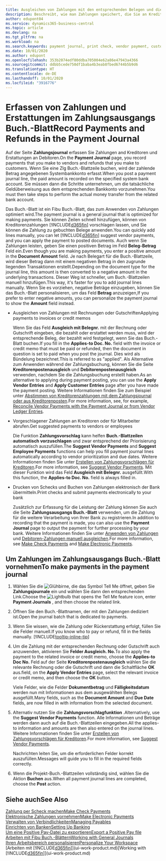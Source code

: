 ```yaml
---
title: Ausgleichen von Zahlungen mit den entsprechenden Belegen und diese buchen| Microsoft Docs
description: Beschreibt, wie man Zahlungen speichert, die Sie an Kreditoren und Erstattungen leisten, die Sie den Debitoren erstellen.
author: edupont04
ms.service: dynamics365-business-central
ms.topic: article
ms.devlang: na
ms.tgt_pltfrm: na
ms.workload: na
ms.search.keywords: payment journal, print check, vendor payment, customer refund, creditor, debt, balance due, AP
ms.date: 10/01/2020
ms.author: edupont
ms.openlocfilehash: 353b2074edf80ddba705004e62a86e47943a4366
ms.sourcegitcommit: ddbb5cede750df1baba4b3eab8fbed6744b5b9d6
ms.translationtype: HT
ms.contentlocale: de-DE
ms.lasthandoff: 10/01/2020
ms.locfileid: "3916776"
---
```

# <a name="record-payments-and-refunds-in-the-payment-journal"></a><span data-ttu-id="20b31-103">Erfassen von Zahlungen und Erstattungen im Zahlungsausgangs Buch.-Blatt</span><span class="sxs-lookup"><span data-stu-id="20b31-103">Record Payments and Refunds in the Payment Journal</span></span>

<span data-ttu-id="20b31-104">Auf der Seite **Zahlungsjournal** erfassen Sie Zahlungen and Kreditoren und Erstattungen an Debitoren.</span><span class="sxs-lookup"><span data-stu-id="20b31-104">On the **Payment Journal** page, you record payments that you make to vendors and refunds that you make to customers.</span></span> <span data-ttu-id="20b31-105">Wenn Sie eine Zlg Buch.-Blattzeile buchen, wird der zahlende Betrag angegebenen Systembankkonto erfasst.</span><span class="sxs-lookup"><span data-stu-id="20b31-105">When you post a payment journal line, the paid amount is recorded on the specified system bank account.</span></span> <span data-ttu-id="20b31-106">Sie müssen dann die Schritte unternehmen, um die tatsächliche Geldüberweisung aus dem entsprechenden Bankkonto vorzunehmen.</span><span class="sxs-lookup"><span data-stu-id="20b31-106">You must then take steps to perform the actual money transfer from the related bank account.</span></span>  

<span data-ttu-id="20b31-107">Das Buch.-Blatt ist ein Fibu Buch.-Blatt, das zum Anwenden von Zahlungen optimiert wird.</span><span class="sxs-lookup"><span data-stu-id="20b31-107">The payment journal is a general journal that is optimized for making payments.</span></span> <span data-ttu-id="20b31-108">Sie können Zeilen schnell hinzufügen, können von Kreditorenzahlungen [!INCLUDE[d365fin](includes/d365fin_md.md)] vorschlagen lassen, und Sie können die Zahlung zu gebuchten Belege anwenden.</span><span class="sxs-lookup"><span data-stu-id="20b31-108">You can quickly add lines manually, you can let [!INCLUDE[d365fin](includes/d365fin_md.md)] suggest vendor payments, and you can apply the payment to posted documents.</span></span> <span data-ttu-id="20b31-109">Auch wenn Sie Zahlungen leisten, geben Sie einen positiven Betrag im Feld **Beleg-Betrag** Feld ein.</span><span class="sxs-lookup"><span data-stu-id="20b31-109">Even though you are making payments, you enter a positive amount in the **Document Amount** field.</span></span> <span data-ttu-id="20b31-110">Je nach Belegart für die Buch.-Blattzeile, wird dieser Betrag dann mit einem negativen Betrag in den zugrunde liegenden Transaktionen erstellt.</span><span class="sxs-lookup"><span data-stu-id="20b31-110">Depending on the document type for the journal line, this amount is then converted to a negative amount in the underlying transactions.</span></span> <span data-ttu-id="20b31-111">Dieser Weg ist schneller, um Buch.-Blattzeilen manuell hinzufügen.</span><span class="sxs-lookup"><span data-stu-id="20b31-111">This way, it's faster for you to add journal lines manually.</span></span> <span data-ttu-id="20b31-112">Wenn Sie es vorziehen, negative Beträge einzugeben, können Sie das Buch.-Blatt personalisieren, um das Feld **Betrag** anzuzeigen,</span><span class="sxs-lookup"><span data-stu-id="20b31-112">If you prefer to enter negative amounts, you can personalize the payment journal to show the **Amount** field instead.</span></span>  

- <span data-ttu-id="20b31-113">Ausgleichen von Zahlungen mit Rechnungen oder Gutschriften</span><span class="sxs-lookup"><span data-stu-id="20b31-113">Applying payments to invoices or credit memos</span></span>

    <span data-ttu-id="20b31-114">Wenn Sie das Feld **Ausgleich mit Belegnr.** mit der Rechnung oder Gutschrift eingeben, die bezahlt oder erstattet werden muss, wird der entsprechende Beleg, der bezahlt wird festgelegt, wenn Sie das Buch.-Blatt buchen.</span><span class="sxs-lookup"><span data-stu-id="20b31-114">If you fill in the **Applies-to Doc. No.** field with the invoice or credit memo that must be paid or refunded, then the document in question is set to paid when you post the journal.</span></span> <span data-ttu-id="20b31-115">Dies wird als Bündelung bezeichnet.</span><span class="sxs-lookup"><span data-stu-id="20b31-115">This is referred to as "applied".</span></span> <span data-ttu-id="20b31-116">Als Alternative zum Anwenden während der Zahlungsbuchung, können Sie die Seite **Kreditorenpostenausgleich** und **Debitorenpostenausgleich** verwenden, nachdem Sie die Zahlungsbuchung erstellt haben.</span><span class="sxs-lookup"><span data-stu-id="20b31-116">As an alternative to applying during payment posting, you can use the **Apply Vendor Entries** and **Apply Customer Entries** page after you have made the payment posting.</span></span> <span data-ttu-id="20b31-117">Weitere Informationen finden Sie zum Beispiel unter [Abstimmen von Kreditorenzahlungen mit dem Zahlungsjournal oder aus Kreditorenposten](payables-how-apply-purchase-transactions-manually.md).</span><span class="sxs-lookup"><span data-stu-id="20b31-117">For more information, see, for example, [Reconcile Vendor Payments with the Payment Journal or from Vendor Ledger Entries](payables-how-apply-purchase-transactions-manually.md).</span></span>  

- <span data-ttu-id="20b31-118">Vorgeschlagener Zahlungen an Kreditoren oder für Mitarbeiter abrufen.</span><span class="sxs-lookup"><span data-stu-id="20b31-118">Get suggested payments to vendors or employees</span></span>

    <span data-ttu-id="20b31-119">Die Funktion **Zahlungsvorschlag** kann helfen **Buch.-Blattzeilen automatisch vorzuschlagen** und zwar entsprechend der Priorisierung automatisch auszufüllen.</span><span class="sxs-lookup"><span data-stu-id="20b31-119">The **Suggest Vendor Payments** and **Suggest Employee Payments** functions can help you fill payment journal lines automatically according to vendor prioritization and due dates.</span></span> <span data-ttu-id="20b31-120">Weitere Informationen finden Sie unter [Erstellen von Zahlungsvorschlägen für Kreditoren](payables-how-suggest-vendor-payments.md).</span><span class="sxs-lookup"><span data-stu-id="20b31-120">For more information, see [Suggest Vendor Payments](payables-how-suggest-vendor-payments.md).</span></span> <span data-ttu-id="20b31-121">Mit dieser Funktion wird das Feld **Ausgleich mit Belegnr.** ausgefüllt.</span><span class="sxs-lookup"><span data-stu-id="20b31-121">With this function, the **Applies-to Doc. No.** field is always filled in.</span></span>  

- <span data-ttu-id="20b31-122">Drucken von Schecks und Buchen von Zahlungen elektronisch der Bank übermitteln.</span><span class="sxs-lookup"><span data-stu-id="20b31-122">Print checks and submit payments electronically to your bank</span></span>

    <span data-ttu-id="20b31-123">Zusätzlich zur Erfassung für die Leistung der Zahlung können Sie auch die Seite **Zahlungsausgangs Buch.-Blatt** verwenden, um die Zahlung für die weitere Verarbeitung von Ihrer Bank zu registrieren.</span><span class="sxs-lookup"><span data-stu-id="20b31-123">In addition to recording that the payment is made, you can also use the **Payment Journal** page to output the payment for further processing by your bank.</span></span> <span data-ttu-id="20b31-124">Weitere Informationen finden Sie unter [Anwenden von Zahlungen](payables-how-work-checks.md) und [Debitoren-Zahlungen manuell ausgleichen](finance-make-payments-with-bank-data-conversion-service-or-sepa-credit-transfer.md#exporting-payments-to-a-bank-file).</span><span class="sxs-lookup"><span data-stu-id="20b31-124">For more information, see [Make Check Payments](payables-how-work-checks.md) and [Make Electronic Payments](finance-make-payments-with-bank-data-conversion-service-or-sepa-credit-transfer.md#exporting-payments-to-a-bank-file).</span></span>  

## <a name="to-make-payments-in-the-payment-journal"></a><span data-ttu-id="20b31-125">Um Zahlungen im Zahlungsausgangs Buch.-Blatt vornehmen</span><span class="sxs-lookup"><span data-stu-id="20b31-125">To make payments in the payment journal</span></span>

1. <span data-ttu-id="20b31-126">Wählen Sie die ![Glühbirne, die das Symbol Tell Me öffnet](media/ui-search/search_small.png "Was möchten Sie tun?"), geben Sie **Zahlungsjournale** ein und wählen Sie dann den entsprechenden Link.</span><span class="sxs-lookup"><span data-stu-id="20b31-126">Choose the ![Lightbulb that opens the Tell Me feature](media/ui-search/search_small.png "Tell me what you want to do") icon, enter **Payment Journals** , and then choose the related link.</span></span>
2. <span data-ttu-id="20b31-127">Öffnen Sie den Buch.-Blattnamen, der mit den Zahlungen dediziert ist.</span><span class="sxs-lookup"><span data-stu-id="20b31-127">Open the journal batch that is dedicated to payments.</span></span>
3. <span data-ttu-id="20b31-128">Wenn Sie wissen, wie die Zahlung oder Rückerstattung erfolgt, füllen Sie die Felder manuell.</span><span class="sxs-lookup"><span data-stu-id="20b31-128">If you know who to pay or refund, fill in the fields manually.</span></span> [!INCLUDE[tooltip-inline-tip](includes/tooltip-inline-tip_md.md)]
4. <span data-ttu-id="20b31-129">Um die Zahlung mit der entsprechenden Rechnung oder Gutschrift auch anzuwenden, aktivieren Sie **Felder Ausgleich. No.**</span><span class="sxs-lookup"><span data-stu-id="20b31-129">To also apply the payment to the related invoice or credit memo, choose the **Applies-to Doc No.**</span></span> <span data-ttu-id="20b31-130">Feld auf der Seite **Kreditorenpostenausgleich** wählen Sie die relevante Rechnung oder die Gutschrift und dann die Schaltfläche **OK** aus.</span><span class="sxs-lookup"><span data-stu-id="20b31-130">field, on the **Apply Vendor Entries** page, select the relevant invoice or credit memo, and then choose the **OK** button.</span></span>

    <span data-ttu-id="20b31-131">Viele Felder, wie die Felder **Dokumentbetrag** und **Fälligkeitsdatum** werden nun mit Informationen aus dem ausgewählten Belegs ausgefüllt.</span><span class="sxs-lookup"><span data-stu-id="20b31-131">Many fields, such as the **Document Amount** and **Due Date** fields, are now filled in with information from the selected document.</span></span>
5. <span data-ttu-id="20b31-132">Alternativ nutzen Sie die **Zahlungsvorschlagfunktion** .</span><span class="sxs-lookup"><span data-stu-id="20b31-132">Alternatively, use the **Suggest Vendor Payments** function.</span></span> <span data-ttu-id="20b31-133">Alle Informationen und Beträge werden dann auch auf die Buch.-Blattzeilen eingegeben.</span><span class="sxs-lookup"><span data-stu-id="20b31-133">All the applies-to information and amounts are then also entered on the journal lines.</span></span> <span data-ttu-id="20b31-134">Weitere Informationen finden Sie unter [Erstellen von Zahlungsvorschlägen für Kreditoren](payables-how-suggest-vendor-payments.md).</span><span class="sxs-lookup"><span data-stu-id="20b31-134">For more information, see [Suggest Vendor Payments](payables-how-suggest-vendor-payments.md).</span></span>

    <span data-ttu-id="20b31-135">Nachrichten leiten Sie, um die erforderlichen Felder korrekt auszufüllen.</span><span class="sxs-lookup"><span data-stu-id="20b31-135">Messages will guide you to fill in the required fields correctly.</span></span>
6.  <span data-ttu-id="20b31-136">Wenn die Projekt-Buch.-Blattzeilen vollständig sind, wählen Sie die Aktion **Buchen** aus.</span><span class="sxs-lookup"><span data-stu-id="20b31-136">When all payment journal lines are completed, choose the **Post** action.</span></span>

## <a name="see-also"></a><span data-ttu-id="20b31-137">Siehe auch</span><span class="sxs-lookup"><span data-stu-id="20b31-137">See Also</span></span>
[<span data-ttu-id="20b31-138">Zahlung per Scheck machen</span><span class="sxs-lookup"><span data-stu-id="20b31-138">Make Check Payments</span></span>](payables-how-work-checks.md)  
[<span data-ttu-id="20b31-139">Elektronische Zahlungen vornehmen</span><span class="sxs-lookup"><span data-stu-id="20b31-139">Make Electronic Payments</span></span>](finance-make-payments-with-bank-data-conversion-service-or-sepa-credit-transfer.md#exporting-payments-to-a-bank-file)  
[<span data-ttu-id="20b31-140">Verwalten von Verbindlichkeiten</span><span class="sxs-lookup"><span data-stu-id="20b31-140">Managing Payables</span></span>](payables-manage-payables.md)  
[<span data-ttu-id="20b31-141">Einrichten von Banken</span><span class="sxs-lookup"><span data-stu-id="20b31-141">Setting Up Banking</span></span>](bank-setup-banking.md)  
[<span data-ttu-id="20b31-142">Um eine Positive Pay-Datei zu exportieren</span><span class="sxs-lookup"><span data-stu-id="20b31-142">Export a Positive Pay file</span></span>](finance-how-positive-pay.md)  
[<span data-ttu-id="20b31-143">Arbeiten mit Fibu Buch.-Blättern</span><span class="sxs-lookup"><span data-stu-id="20b31-143">Working with General Journals</span></span>](ui-work-general-journals.md)  
[<span data-ttu-id="20b31-144">Ihren Arbeitsbereich personalisieren</span><span class="sxs-lookup"><span data-stu-id="20b31-144">Personalize Your Workspace</span></span>](ui-personalization-user.md)  
<span data-ttu-id="20b31-145">[Arbeiten mit [!INCLUDE[d365fin](includes/d365fin_md.md)]](ui-work-product.md)</span><span class="sxs-lookup"><span data-stu-id="20b31-145">[Working with [!INCLUDE[d365fin](includes/d365fin_md.md)]](ui-work-product.md)</span></span>  
